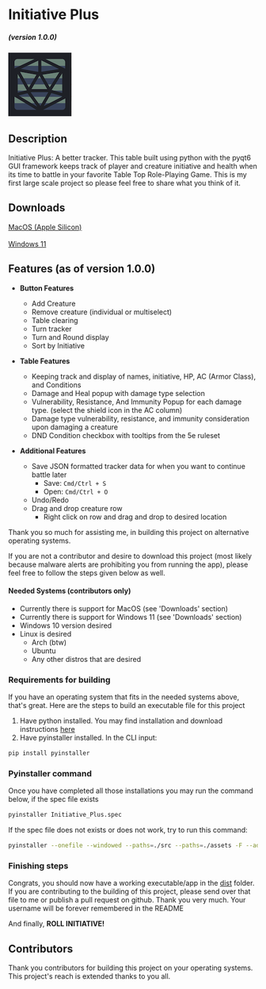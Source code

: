 # Initiative Plus 
##### (version 1.0.0)

![image](./assets/Initiative_Plus_Unedited_Icon.png)

## Description

Initiative Plus: A better tracker. This table built using python with the pyqt6 GUI framework keeps track of player and creature initiative and health when its 
time to battle in your favorite Table Top Role-Playing Game. This is my first large scale project so please feel free to share what you think of it.

## Downloads

[MacOS (Apple Silicon)](https://github.com/BrightonGannaway/Initiative_Plus/releases/download/v1.0.0/Initiative.Plus.app.zip) <br><br>
[Windows 11](https://github.com/BrightonGannaway/Initiative_Plus/releases/download/v1.0.0/Initiative.Plus.exe)

## Features (as of version 1.0.0)

- **Button Features**
    - Add Creature
    - Remove creature (individual or multiselect)
    - Table clearing
    - Turn tracker
    - Turn and Round display
    - Sort by Initiative 

- **Table Features**
    - Keeping track and display of names, initiative, HP, AC (Armor Class), and Conditions 
    - Damage and Heal popup with damage type selection
    - Vulnerability, Resistance, And Immunity Popup for each damage type. (select the shield icon in the AC column)
    - Damage type vulnerability, resistance, and immunity consideration upon damaging a creature
    - DND Condition checkbox with tooltips from the 5e ruleset

- **Additional Features** 
    - Save JSON formatted tracker data for when you want to continue battle later
        - Save: ```Cmd/Ctrl + S```
        - Open: ```Cmd/Ctrl + O```
    - Undo/Redo
    - Drag and drop creature row
        - Right click on row and drag and drop to desired location


Thank you so much for assisting me, in building this project on alternative operating systems. 

If you are not a contributor and desire to download this project (most likely because malware alerts are prohibiting you from running the app), please feel free to follow the steps
given below as well.

#### **Needed Systems (contributors only)**

- Currently there is support for MacOS (see 'Downloads' section)
- Currently there is support for Windows 11 (see 'Downloads' section)
- Windows 10 version desired
- Linux is desired
    - Arch (btw) 
    - Ubuntu 
    - Any other distros that are desired

### Requirements for building

If you have an operating system that fits in the needed systems above, that's great. Here are the steps to build an executable file for this project

1. Have python installed. You may find installation and download instructions [here](https://www.python.org/downloads/)
2. Have pyinstaller installed. In the CLI input:
```bash 
pip install pyinstaller
```

### Pyinstaller command 

Once you have completed all those installations you may run the command below, if the spec file exists

```bash
pyinstaller Initiative_Plus.spec
```
If the spec file does not exists or does not work, try to run this command:

```bash
pyinstaller --onefile --windowed --paths=./src --paths=./assets -F --add-data="src/GUI/styles.css:." src/main.py 
```

### Finishing steps

Congrats, you should now have a working executable/app in the [dist](./dist) folder. If you are contributing to the building of this project, please send over that file to me or publish a pull request on github. Thank you very much. Your username will be forever remembered in the README

And finally, **ROLL INITIATIVE!**

## Contributors

Thank you contributors for building this project on your operating systems. This project's reach is extended thanks to you all.
